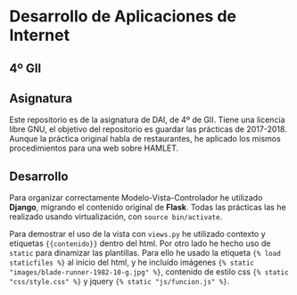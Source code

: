 # Desarrollo de Aplicaciones de Internet
## 4º GII

## Asignatura

Este repositorio es de la asignatura de DAI, de 4º de GII. Tiene una licencia libre GNU, el objetivo del repositorio es guardar las prácticas de 2017-2018. Aunque la práctica original habla de restaurantes, he aplicado los mismos procedimientos para una web sobre HAMLET.

## Desarrollo

Para organizar correctamente Modelo-Vista-Controlador he utilizado **Django**, migrando el contenido original de **Flask**. Todas las prácticas las he realizado usando virtualización, con `source bin/activate`.

Para demostrar el uso de la vista con `views.py` he utilizado contexto y etiquetas `{{contenido}}` dentro del html. Por otro lado he hecho uso de `static` para dinamizar las plantillas. Para ello he usado la etiqueta `{% load staticfiles %}` al inicio del html, y he incluído imágenes `{% static "images/blade-runner-1982-10-g.jpg" %}`, contenido de estilo css `{% static "css/style.css" %}` y jquery `{% static "js/funcion.js" %}`.
